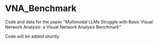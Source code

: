 # VNA_Benchmark
Code and data for the paper "Multimodal LLMs Struggle with Basic Visual Network Analysis: a Visual Network Analysis Benchmark"

Code will be added shortly.
